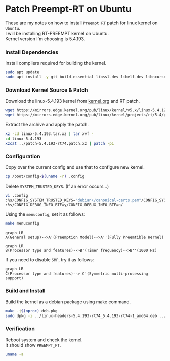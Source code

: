 # Patch Preempt-RT on Ubuntu

These are my notes on how to install `Preempt RT` patch for linux kernel on `Ubuntu`.    
I will be installing RT-PREEMPT kernel on Ubuntu.    
Kernel version I'm choosing is 5.4.193.

### Install Dependencies

Install compilers required for building the kernel.

```bash
sudo apt update
sudo apt install -y git build-essential libssl-dev libelf-dev libncurses-dev flex bison
```

### Download Kernel Source & Patch

Download the linux-5.4.193 kernel from [kernel.org](https://kernel.org/pub/) and RT patch.    

```bash
wget https://mirrors.edge.kernel.org/pub/linux/kernel/v5.x/linux-5.4.193.tar.xz
wget https://mirrors.edge.kernel.org/pub/linux/kernel/projects/rt/5.4/patch-5.4.193-rt74.patch.xz
```

Extract the archive and apply the patch.

```bash
xz -cd linux-5.4.193.tar.xz | tar xvf -
cd linux-5.4.193
xzcat ../patch-5.4.193-rt74.patch.xz | patch -p1
```

### Configuration

Copy over the current config and use that to configure new kernel.

```bash
cp /boot/config-$(uname -r) .config
```

Delete `SYSTEM_TRUSTED_KEYS`. (If an error occurs...)

```bash
vi .config
:%s/CONFIG_SYSTEM_TRUSTED_KEYS="debian\/canonical-certs.pem"/CONFIG_SYSTEM_TRUSTED_KEYS=""/
:%s/CONFIG_DEBUG_INFO_BTF=y/CONFIG_DEBUG_INFO_BTF=n/
```

Using the `menuconfig`, set it as follows:

```bash
make menuconfig
```
```mermaid
graph LR
A(General setup)-->A'(Preemption Model)-->A''(Fully Preemtible Kernel)
```
```mermaid
graph LR
B(Processor type and features)-->B'(Timer frequency)-->B''(1000 Hz)
```

If you need to disable `SMP`, try it as follows:

```mermaid
graph LR
C(Processor type and features)--> C'(Symmetric multi-processing support)
```

### Build and Install

Build the kernel as a debian package using make command.

```bash
make -j$(nproc) deb-pkg
sudo dpkg -i ../linux-headers-5.4.193-rt74_5.4.193-rt74-1_amd64.deb ../linux-image-5.4.193-rt74_5.4.193-rt74-1_amd64.deb ../linux-libc-dev_5.4.193-rt74-1_amd64.deb
```

### Verification

Reboot system and check the kernel.    
It should show `PREEMPT_PT`.

```bash
uname -a
```
